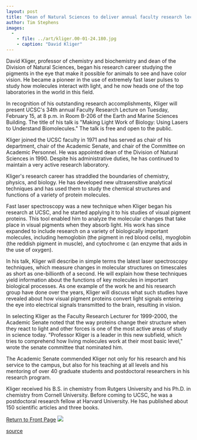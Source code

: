```yaml
---
layout: post
title: "Dean of Natural Sciences to deliver annual faculty research lecture"
author: Tim Stephens
images:
  -
    - file: ../art/kliger.00-01-24.180.jpg
    - caption: "David Kliger"
---
```


David Kliger, professor of chemistry and biochemistry and dean of the Division of Natural Sciences, began his research career studying the pigments in the eye that make it possible for animals to see and have color vision. He became a pioneer in the use of extremely fast laser pulses to study how molecules interact with light, and he now heads one of the top laboratories in the world in this field.

In recognition of his outstanding research accomplishments, Kliger will present UCSC's 34th annual Faculty Research Lecture on Tuesday, February 15, at 8 p.m. in Room B-206 of the Earth and Marine Sciences Building. The title of his talk is "Making Light Work of Biology: Using Lasers to Understand Biomolecules." The talk is free and open to the public.  
  
Kliger joined the UCSC faculty in 1971 and has served as chair of his department, chair of the Academic Senate, and chair of the Committee on Academic Personnel. He was appointed dean of the Division of Natural Sciences in 1990. Despite his administrative duties, he has continued to maintain a very active research laboratory.  
  
Kliger's research career has straddled the boundaries of chemistry, physics, and biology. He has developed new ultrasensitive analytical techniques and has used them to study the chemical structures and functions of a variety of protein molecules.   
  
Fast laser spectroscopy was a new technique when Kliger began his research at UCSC, and he started applying it to his studies of visual pigment proteins. This tool enabled him to analyze the molecular changes that take place in visual pigments when they absorb light. His work has since expanded to include research on a variety of biologically important molecules, including hemoglobin (the pigment in red blood cells), myoglobin (the reddish pigment in muscle), and cytochrome c (an enzyme that aids in the use of oxygen).  
  
In his talk, Kliger will describe in simple terms the latest laser spectroscopy techniques, which measure changes in molecular structures on timescales as short as one-billionth of a second. He will explain how these techniques yield information about the functions of key molecules in important biological processes. As one example of the work he and his research group have done over the years, Kliger will discuss what such studies have revealed about how visual pigment proteins convert light signals entering the eye into electrical signals transmitted to the brain, resulting in vision.  
  
In selecting Kliger as the Faculty Research Lecturer for 1999-2000, the Academic Senate noted that the way proteins change their structure when they react to light and other forces is one of the most active areas of study in science today. "Professor Kliger is a leader in this new subfield, which tries to comprehend how living molecules work at their most basic level," wrote the senate committee that nominated him.  
  
The Academic Senate commended Kliger not only for his research and his service to the campus, but also for his teaching at all levels and his mentoring of over 40 graduate students and postdoctoral researchers in his research program.  
  
Kliger received his B.S. in chemistry from Rutgers University and his Ph.D. in chemistry from Cornell University. Before coming to UCSC, he was a postdoctoral research fellow at Harvard University. He has published about 150 scientific articles and three books.   

[Return to Front Page][1] ![ ][2]

[1]: ../../index.html
[2]: ../../images/trans.gif

[source](http://www1.ucsc.edu/currents/99-00/01-24/kliger.html "Permalink to kliger")
